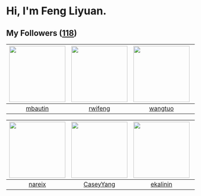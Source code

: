 # Hi, I'm Feng Liyuan.

## My Followers ([118](https://github.com/SunRunAway?tab=followers))

| <img src="https://avatars.githubusercontent.com/u/552936?v=4" width="150" height="150" /> | <img src="https://avatars.githubusercontent.com/u/1814146?v=4" width="150" height="150" /> | <img src="https://avatars.githubusercontent.com/u/1171686?v=4" width="150" height="150" /> | <img src="https://avatars.githubusercontent.com/u/3843588?v=4" width="150" height="150" /> |
| :---------------------------------------------------------------------------------------: | :----------------------------------------------------------------------------------------: | :----------------------------------------------------------------------------------------: | :----------------------------------------------------------------------------------------: |
|                           [mbautin](https://github.com/mbautin)                           |                            [rwifeng](https://github.com/rwifeng)                           |                            [wangtuo](https://github.com/wangtuo)                           |                             [momaek](https://github.com/momaek)                            |

| <img src="https://avatars.githubusercontent.com/u/3737474?v=4" width="150" height="150" /> | <img src="https://avatars.githubusercontent.com/u/2445114?v=4" width="150" height="150" /> | <img src="https://avatars.githubusercontent.com/u/234891?v=4" width="150" height="150" /> | <img src="https://avatars.githubusercontent.com/u/3293915?v=4" width="150" height="150" /> |
| :----------------------------------------------------------------------------------------: | :----------------------------------------------------------------------------------------: | :---------------------------------------------------------------------------------------: | :----------------------------------------------------------------------------------------: |
|                             [nareix](https://github.com/nareix)                            |                          [CaseyYang](https://github.com/CaseyYang)                         |                          [ekalinin](https://github.com/ekalinin)                          |                         [fancyfrees](https://github.com/fancyfrees)                        |